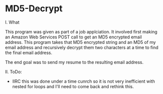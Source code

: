 # MD5-Decrypt

I. What

This program was given as part of a job applciation. It involved first making an Amazon Web Services POST call to get an MD5 encrypted email address. This program takes that MD5 encrypted string and an MD5 of my email address and  recursively decrypt them two characters at a time to find the final email address.

The end goal was to send my resume to the resulting email address.

II. ToDo:
- IIRC this was done under a time cunrch so it is not very inefficient with nested for loops and I'll need to come back and rethink this.
